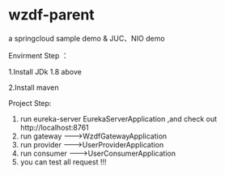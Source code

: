 # wzdf-parent
a springcloud sample demo &amp; JUC、NIO demo

Envirment Step ：
 
 1.Install JDk 1.8 above
 
 2.Install maven
 
Project Step:

 1. run eureka-server  EurekaServerApplication ,and check out http://localhost:8761
 2. run gateway   --->WzdfGatewayApplication
 3. run provider  --->UserProviderApplication
 4. run consumer  --->UserConsumerApplication
 5. you can test all request !!!
